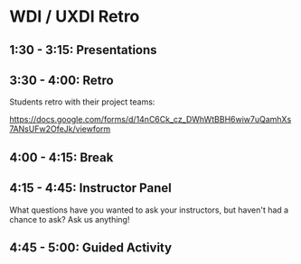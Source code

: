 # WDI / UXDI Retro

## 1:30 - 3:15: Presentations

## 3:30 - 4:00: Retro

Students retro with their project teams:

https://docs.google.com/forms/d/14nC6Ck_cz_DWhWtBBH6wiw7uQamhXs7ANsUFw2OfeJk/viewform

## 4:00 - 4:15: Break

## 4:15 - 4:45: Instructor Panel

What questions have you wanted to ask your instructors, but haven't had a chance to ask? Ask us anything!

## 4:45 - 5:00: Guided Activity
